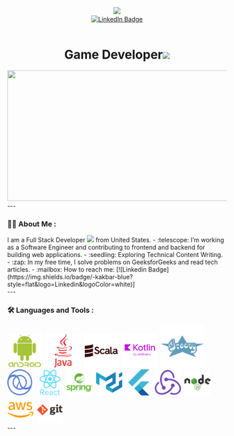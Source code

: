 
  <div id="header" align="center">
    <img src="https://media.giphy.com/media/M9gbBd9nbDrOTu1Mqx/giphy.gif" width="100"/>
  </div>
  <div id="badges" align="center">
    <a href="your-linkedin-URL">
      <div>  <img src="https://img.shields.io/badge/LinkedIn-blue?style=for-the-badge&logo=linkedin&logoColor=white" alt="LinkedIn Badge"/>
    </a></div>
      <img src="https://komarev.com/ghpvc/?username=your-github-username&style=flat-square&color=blue" alt=""/>
  </div>

  <h1 align="center">
    Game Developer<img src="https://media.giphy.com/media/hvRJCLFzcasrR4ia7z/giphy.gif" width="30px"/>
  </h1>
  <div align="center">
    <img src="https://media.giphy.com/media/dWesBcTLavkZuG35MI/giphy.gif" width="600" height="300"/>
  </div>
  ---

  ### :man_technologist: About Me :
   <div>I am a Full Stack Developer <img src="https://media.giphy.com/media/WUlplcMpOCEmTGBtBW/giphy.gif" width="30"> from United States.
    - :telescope: I’m working as a Software Engineer and contributing to frontend and backend for building web applications.
    - :seedling: Exploring Technical Content Writing.
    - :zap: In my free time, I solve problems on GeeksforGeeks and read tech articles.
    - :mailbox: How to reach me: [![Linkedin Badge](https://img.shields.io/badge/-kakbar-blue?style=flat&logo=Linkedin&logoColor=white)]
  </div> 
---

### :hammer_and_wrench: Languages and Tools :
<div>
   <img src="https://github.com/devicons/devicon/blob/master/icons/android/android-plain-wordmark.svg" title="JavaScript" alt="JavaScript" width="80" height="80"/>&nbsp;
    <img src="https://github.com/devicons/devicon/blob/master/icons/java/java-plain-wordmark.svg" title="Java" alt="Java" width="80" height="80"/>&nbsp;
    <img src="https://github.com/devicons/devicon/blob/master/icons/scala/scala-plain-wordmark.svg" title="Java" alt="Java" width="80" height="80"/>&nbsp;
    <img src="https://github.com/devicons/devicon/blob/master/icons/kotlin/kotlin-plain-wordmark.svg" title="Java" alt="Java" width="80" height="80"/>&nbsp;  
    <img src="https://github.com/devicons/devicon/blob/master/icons/groovy/groovy-plain.svg" title="Java" alt="Java" width="100" height="100"/>&nbsp;
    <img src="https://github.com/devicons/devicon/blob/master/icons/clojure/clojure-line.svg" title="Java" alt="Java" width="60" height="60"/>&nbsp;  
    <img src="https://github.com/devicons/devicon/blob/master/icons/react/react-original-wordmark.svg" title="React" alt="React" width="60" height="60"/>&nbsp;
    <img src="https://github.com/devicons/devicon/blob/master/icons/spring/spring-original-wordmark.svg" title="Spring" alt="Spring" width="60" height="60"/>&nbsp;
    <img src="https://github.com/devicons/devicon/blob/master/icons/materialui/materialui-original.svg" title="Material UI" alt="Material UI" width="60" height="60"/>&nbsp;
    <img src="https://github.com/devicons/devicon/blob/master/icons/flutter/flutter-original.svg" title="Flutter" alt="Flutter" width="60" height="60"/>&nbsp;
    <img src="https://github.com/devicons/devicon/blob/master/icons/redux/redux-original.svg" title="Redux" alt="Redux " width="60" height="60"/>&nbsp;
    <img src="https://github.com/devicons/devicon/blob/master/icons/nodejs/nodejs-original-wordmark.svg" title="NodeJS" alt="NodeJS" width="60" height="60"/>&nbsp;
    <img src="https://github.com/devicons/devicon/blob/master/icons/amazonwebservices/amazonwebservices-plain-wordmark.svg" title="AWS" alt="AWS" width="60" height="60"/>&nbsp;
    <img src="https://github.com/devicons/devicon/blob/master/icons/git/git-original-wordmark.svg" title="Git" **alt="Git" width="60" height="60"/>
  </div>
  ---
